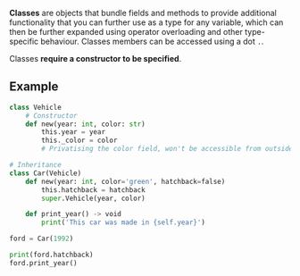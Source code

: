 **Classes** are objects that bundle fields and methods to provide additional functionality that you can further use as a type for any variable, which can then be further expanded using operator overloading and other type-specific behaviour. Classes members can be accessed using a dot `.`.

Classes **require a constructor to be specified**.

## Example
```py
class Vehicle
	# Constructor
	def new(year: int, color: str)
		this.year = year
		this._color = color  
		# Privatising the color field, won't be accessible from outside

# Inheritance
class Car(Vehicle)
	def new(year: int, color='green', hatchback=false)
		this.hatchback = hatchback
		super.Vehicle(year, color)

	def print_year() -> void
		print('This car was made in {self.year}')

ford = Car(1992)

print(ford.hatchback)
ford.print_year()
```